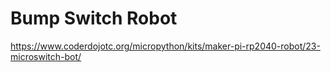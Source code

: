 # Bump Switch Robot

https://www.coderdojotc.org/micropython/kits/maker-pi-rp2040-robot/23-microswitch-bot/